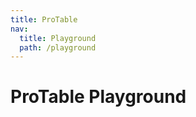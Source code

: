 ```yaml
---
title: ProTable
nav:
  title: Playground
  path: /playground
---
```


# ProTable Playground

<code src="../../packages/table/src/demos/dynamic-settings.tsx" background="hsl(220,23%,97%)" title="属性展示"></code>

